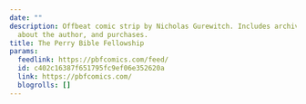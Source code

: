 ```yaml
---
date: ""
description: Offbeat comic strip by Nicholas Gurewitch. Includes archives, information
  about the author, and purchases.
title: The Perry Bible Fellowship
params:
  feedlink: https://pbfcomics.com/feed/
  id: c402c16387f651795fc9ef06e352620a
  link: https://pbfcomics.com/
  blogrolls: []
---
```

